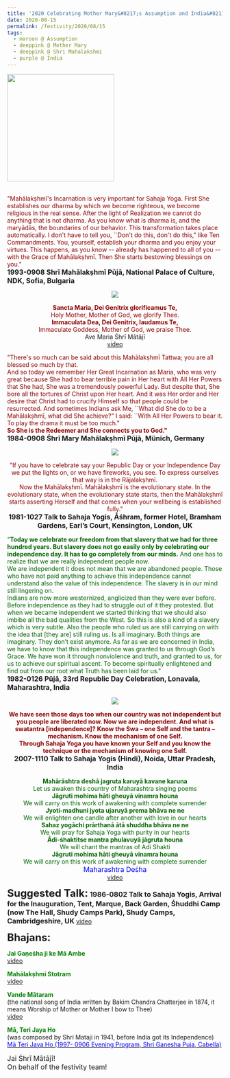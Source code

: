 ```yaml
---
title: '2020 Celebrating Mother Mary&#8217;s Assumption and India&#8217;s Independence Day. "She is the Redeemer and She connects you to God." '
date: 2020-08-15
permalink: /festivity/2020/08/15
tags:
  - maroon @ Assumption
  - deeppink @ Mother Mary
  - deeppink @ Shri Mahalakshmi
  - purple @ India
---
```


<div style="text-align: left"><img src="/images/image00.png" width="250" /></div><br>

<p>
<font color="DarkRed">"Mahālakṣhmī's Incarnation is very important for Sahaja Yoga. First She establishes our dharma by which we become righteous, we become religious in the real sense. After the light of Realization we cannot do anything that is not dharma. As you know what is dharma is, and the maryādās, the boundaries of our behavior. This transformation takes place automatically. I don't have to tell you, ``Don't do this, don't do this," like Ten Commandments. You, yourself, establish your dharma and you enjoy your virtues. This happens, as you know -- already has happened to all of you -- with the Grace of Mahālakṣhmī. Then She starts bestowing blessings on you."</font><br>
<font size="+0"><b>1993-0908 Shrī Mahālakṣhmī Pūjā, National Palace of Culture, NDK, Sofia, Bulgaria</b></font>
</p>

<div style="text-align: center"><img src="/images/image481.png" /></div>

<p style="text-align:center;">
<font color="DarkRed"><b>Sancta Maria, Dei Genitrix glorificamus Te,</b></font><br>
<font color="DarkRed">Holy Mother, Mother of God, we glorify Thee.</font><br>
<font color="DarkRed"><b>Immaculata Dea, Dei Genitrix, laudamus Te,</b></font><br>
<font color="DarkRed">Immaculate Goddess, Mother of God, we praise Thee.</font><br>
<font size="+0"></font>Ave Maria Śhrī Mātājī<br>
<a href="https://www.youtube.com/watch?v=O8DVCazj_ys">video</a>
</p>

<p>
<font color="DarkRed">"There's so much can be said about this Mahālakṣhmī Tattwa; you are all blessed so much by that.<br>
And so today we remember Her Great Incarnation as Maria, who was very great because She had to bear terrible pain in Her heart with All Her Powers that She had, She was a tremendously powerful Lady. But despite that, She bore all the tortures of Christ upon Her heart. And it was Her order and Her desire that Christ had to crucify Himself so that people could be resurrected. And sometimes Indians ask Me, ``What did She do to be a Mahālakṣhmī, what did She achieve?" I said: ``With All Her Powers to bear it. To play the drama it must be too much."<br>
<b>So She is the Redeemer and She connects you to God."</b></font><br>
<font size="+0"><b>1984-0908 Śhrī Mary Mahālakṣhmī Pūjā, Münich, Germany</b></font>
</p>

<div style="text-align: center"><img src="/images/image482.png" /></div>

<p style="text-align:center;">
<font color="DarkRed">"If you have to celebrate say your Republic Day or your Independence Day we put the lights on, or we have fireworks, you see. To express ourselves that way is in the Rājalakṣhmī.<br>
Now the Mahālakṣhmī. Mahālakṣhmī is the evolutionary state. In the evolutionary state, when the evolutionary state starts, then the Mahālakṣhmī starts asserting Herself and that comes when your wellbeing is established fully."<b></b></font><br>
<font size="+0"><b>1981-1027 Talk to Sahaja Yogis, Āśhram, former Hotel, Bramham Gardens, Earl’s Court, Kensington, London, UK</b></font>
</p>

<p>
<font color="DarkGreen">"<b>Today we celebrate our freedom from that slavery that we had for three hundred years. But slavery does not go easily only by celebrating our independence day. It has to go completely from our minds.</b> And one has to realize that we are really independent people now.<br>
We are independent it does not mean that we are abandoned people. Those who have not paid anything to achieve this independence cannot understand also the value of this independence. The slavery is in our mind still lingering on.<br>
Indians are now more westernized, anglicized than they were ever before. Before independence as they had to struggle out of it they protested. But when we became independent we started thinking that we should also imbibe all the bad qualities from the West. So this is also a kind of a slavery which is very subtle. Also the people who ruled us are still carrying on with the idea that [they are] still ruling us. Is all imaginary. Both things are imaginary. They don’t exist anymore. As far as we are concerned in India, we have to know that this independence was granted to us through God’s Grace. We have won it through nonviolence and truth, and granted to us, for us to achieve our spiritual ascent. To become spiritually enlightened and find out from our root what Truth has been laid for us."</font><br>
<font size="+0"><b>1982-0126 Pūjā, 33rd Republic Day Celebration, Lonavala, Maharashtra, India</b></font>
</p>

<div style="text-align: center"><img src="/images/image483.png" /></div>

<p style="text-align:center;">
<font color="DarkRed"><b>We have seen those days too when our country was not independent but you people are liberated now. Now we are independent. And what is swatantra [independence]? Know the Swa – one Self and the tantra – mechanism. Know the mechanism of one Self.<br> 
Through Sahaja Yoga you have known your Self and you know the technique or the mechanism of knowing one Self.</b></font><br>
<font size="+0"><b>2007-1110 Talk to Sahaja Yogis (Hindi), Noida, Uttar Pradesh, India</b></font>
</p>

<p style=" text-align:center;">
<font color="DarkGreen"><b>Mahārāshtra deshā jagruta karuyā kavane karuna</b><br> 
Let us awaken this country of Maharashtra singing poems<br>
<b>Jāgruti mohima hāti gheuyā vinamra houna</b><br>
We will carry on this work of awakening with complete surrender<br>
<b>Jyoti-madhuni jyota ujaruyā prema bhāva ne ne</b><br> 
We will enlighten one candle after another with love in our hearts<br> 
<b>Sahaz yogāchi prārthanā ātā shuddha bhāva ne ne</b><br>
We will pray for Sahaja Yoga with purity in our hearts<br>
<b>Ādi-śhaktitse mantra phulavuyā jāgruta houna</b><br>
We will chant the mantras of Adi Shakti<br>
<b>Jāgruti mohima hāti gheuyā vinamra houna</b><br>
We will carry on this work of awakening with complete surrender </b></font><br>
<font size="+0"><font color="blue">Maharashtra Deśha</font></font><br>
<a href="https://www.youtube.com/watch?v=0gT3SnIwI4M">video</a>
</p>

<font size="+2"><b>Suggested Talk:</b></font> 
<font size="+0"><b>1986-0802 Talk to Sahaja Yogis, Arrival for the Inauguration, Tent, Marque, Back Garden, Śhuddhi Camp (now The Hall, Shudy Camps Park), Shudy Camps, Cambridgeshire, UK</b></font>
<a href="https://www.youtube.com/watch?time_continue=2&v=C3YuXydEGRo&feature=emb_logo"> video</a><br>

<font size="+2"><b>Bhajans:</b></font>

<p>
<font color="green"><b>Jai Gaṇeśha ji ke Mā Ambe</b></font><br>
<a href="https://seven-teams.github.io/Videos_Links.html"> video</a><br>
</p>

<p>
<font color="green"><b>Mahālakṣhmī Stotram</b></font><br>
<a href="https://seven-teams.github.io/Videos_Links.html">video</a>
</p>

<p>
<font color="green"><b>Vande Mātaram</b></font><br>
(the national song of India written by Bakim Chandra Chatterjee in 1874, it means Worship of Mother or Mother I bow to Thee)<br>
<a href="https://www.youtube.com/watch?v=PxTbZkWiZVY">video</a>
</p>
 
<p>
<font color="green"><b>Mā, Teri Jaya Ho</b></font><br>
(was composed by Shri Mataji in 1941, before India got its Independence)
<a href="https://www.youtube.com/watch?v=wVe6YHo5sng"><font color="blue">Mā Teri Jaya Ho (1997- 0906 Evening Program, Shri Ganesha Puja, Cabella)</font></a> 
</p>

<p>
<font size="+0">Jai Śhrī Mātājī!<br>
On behalf of the festivity team!</font>
</p>
